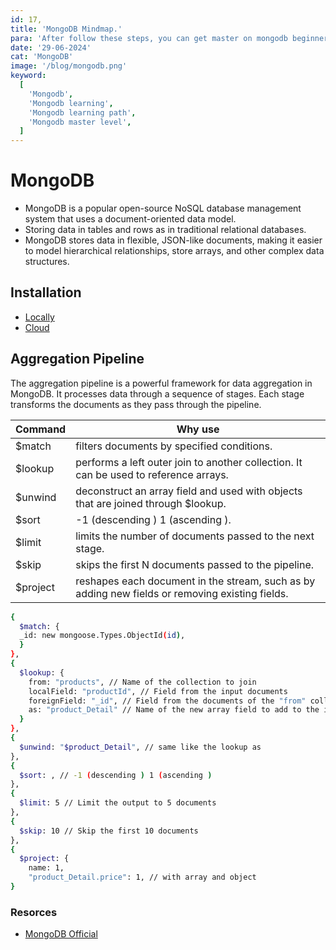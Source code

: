 ```yaml
---
id: 17,
title: 'MongoDB Mindmap.'
para: 'After follow these steps, you can get master on mongodb beginner to master level.'
date: '29-06-2024'
cat: 'MongoDB'
image: '/blog/mongodb.png'
keyword:
  [
    'Mongodb',
    'Mongodb learning',
    'Mongodb learning path',
    'Mongodb master level',
  ]
---
```


# MongoDB

- MongoDB is a popular open-source NoSQL database management system that uses a document-oriented data model.
- Storing data in tables and rows as in traditional relational databases.
- MongoDB stores data in flexible, JSON-like documents, making it easier to model hierarchical relationships, store arrays, and other complex data structures.

## Installation

- [Locally](https://www.mongodb.com/try/download/community)
- [Cloud](https://www.mongodb.com/cloud/atlas/register)

## Aggregation Pipeline

The aggregation pipeline is a powerful framework for data aggregation in MongoDB. It processes data through a sequence of stages. Each stage transforms the documents as they pass through the pipeline.

| Command  | Why use                                                                                         |
| -------- | ----------------------------------------------------------------------------------------------- |
| $match   | filters documents by specified conditions.                                                      |
| $lookup  | performs a left outer join to another collection. It can be used to reference arrays.           |
| $unwind  | deconstruct an array field and used with objects that are joined through $lookup.               |
| $sort    | -1 (descending ) 1 (ascending ).                                                                |
| $limit   | limits the number of documents passed to the next stage.                                        |
| $skip    | skips the first N documents passed to the pipeline.                                             |
| $project | reshapes each document in the stream, such as by adding new fields or removing existing fields. |

```bash
{
  $match: {
  _id: new mongoose.Types.ObjectId(id),
  }
},
{
  $lookup: {
    from: "products", // Name of the collection to join
    localField: "productId", // Field from the input documents
    foreignField: "_id", // Field from the documents of the "from" collection
    as: "product_Detail" // Name of the new array field to add to the input documents
  }
},
{
  $unwind: "$product_Detail", // same like the lookup as
},
{
  $sort: , // -1 (descending ) 1 (ascending )
},
{
  $limit: 5 // Limit the output to 5 documents
},
{
  $skip: 10 // Skip the first 10 documents
},
{
  $project: {
    name: 1,
    "product_Detail.price": 1, // with array and object
}
```

### Resorces

- [MongoDB Official](https://www.mongodb.com/docs/drivers/)

